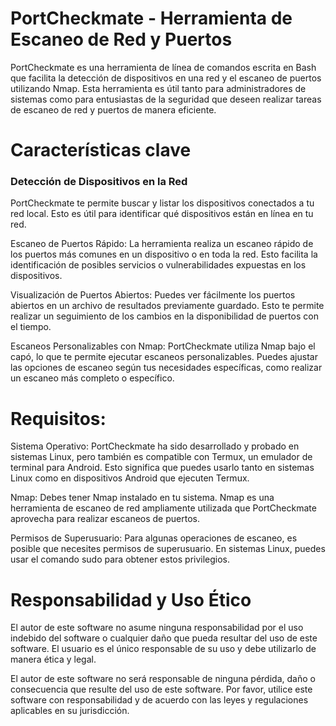 # PortCheckmate - Herramienta de Escaneo de Red y Puertos
PortCheckmate es una herramienta de línea de comandos escrita en Bash que facilita la
detección de dispositivos en una red y el escaneo de puertos utilizando Nmap. Esta herramienta es útil 
tanto para administradores de sistemas como para entusiastas de la seguridad que deseen realizar
tareas de escaneo de red y puertos de manera eficiente.

# Características clave
<h3>Detección de Dispositivos en la Red</h3> PortCheckmate te permite buscar y listar los dispositivos conectados a tu red local. 
Esto es útil para identificar qué dispositivos están en línea en tu red.

Escaneo de Puertos Rápido: La herramienta realiza un escaneo rápido de los puertos más comunes en un dispositivo o en toda la red.
Esto facilita la identificación de posibles servicios o vulnerabilidades expuestas en los dispositivos.

Visualización de Puertos Abiertos: Puedes ver fácilmente los puertos abiertos en un archivo de resultados previamente guardado. 
Esto te permite realizar un seguimiento de los cambios en la disponibilidad de puertos con el tiempo.

Escaneos Personalizables con Nmap: PortCheckmate utiliza Nmap bajo el capó, lo que te permite ejecutar escaneos personalizables.
Puedes ajustar las opciones de escaneo según tus necesidades específicas, como realizar un escaneo más completo o específico.


# Requisitos:

Sistema Operativo: PortCheckmate ha sido desarrollado y probado en sistemas Linux, pero también es compatible con Termux, 
un emulador de terminal para Android. Esto significa que puedes usarlo tanto en sistemas Linux como en dispositivos Android que ejecuten Termux.

Nmap: Debes tener Nmap instalado en tu sistema. Nmap es una herramienta de escaneo de red ampliamente utilizada que PortCheckmate
aprovecha para realizar escaneos de puertos.

Permisos de Superusuario: Para algunas operaciones de escaneo, es posible que necesites permisos de superusuario. En sistemas Linux,
puedes usar el comando sudo para obtener estos privilegios.


# Responsabilidad y Uso Ético
El autor de este software no asume ninguna responsabilidad por el uso indebido del 
software o cualquier daño que pueda resultar del uso de este software. El usuario es el único 
responsable de su uso y debe utilizarlo de manera ética y legal.

El autor de este software no será responsable de ninguna pérdida, daño o consecuencia que resulte del uso de este software.
Por favor, utilice este software con responsabilidad y de acuerdo con las leyes y regulaciones aplicables en su jurisdicción.


